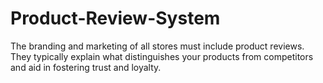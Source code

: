 # Product-Review-System
The branding and marketing of all stores must include product reviews. They typically explain what distinguishes your products from competitors and aid in fostering trust and loyalty.
